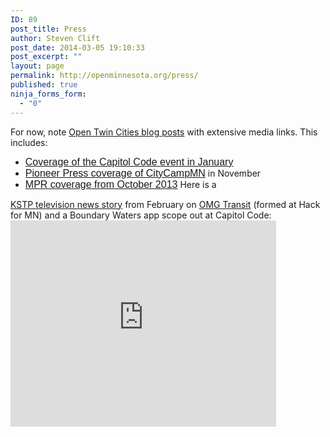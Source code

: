 ```yaml
---
ID: 89
post_title: Press
author: Steven Clift
post_date: 2014-03-05 19:10:33
post_excerpt: ""
layout: page
permalink: http://openminnesota.org/press/
published: true
ninja_forms_form:
  - "0"
---
```

For now, note [Open Twin Cities blog posts][1] with extensive media links. This includes: 
*   <a style="font-family: sans-serif; font-size: medium; font-style: normal; font-variant: normal; line-height: normal;" href="http://opentwincities.org/2014/03/03/capitol-code-in-the-press/">Coverage of the Capitol Code event in January</a>
*   <a style="font-family: sans-serif; font-size: medium; font-style: normal; font-variant: normal; line-height: normal;" href="http://www.twincities.com/columnists/ci_24506514/minnesota-using-technology-boost-open-government">Pioneer Press coverage of CityCampMN</a> in November
*   <a style="font-family: sans-serif; font-size: medium; font-style: normal; font-variant: normal; line-height: normal;" href="http://www.mprnews.org/story/2013/10/05/civic-hackers-aim-to-crack-open-public-data">MPR coverage from October 2013</a> Here is a 

[KSTP television news story][2] from February on [OMG Transit][3] (formed at Hack for MN) and a Boundary Waters app scope out at Capitol Code: <iframe src="http://eplayer.clipsyndicate.com/embed/iframe?aspect_ratio=16x9&auto_next=0&auto_start=0&page_count=4&pf_id=8302&pl_id=16462&rel=3&show_title=0&tags=default&va_id=4952304&volume=8&windows=1" height="330" width="425" frameborder="0" scrolling="no"></iframe>

 [1]: http://opentwincities.org/posts/
 [2]: http://kstp.com/article/stories/s3335872.shtml
 [3]: http://omgtransit.org